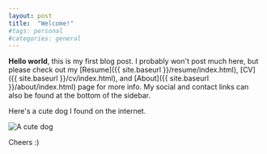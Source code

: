 ```yaml
---
layout: post
title:  "Welcome!"
#tags: personal
#categories: general
---
```


**Hello world**, this is my first blog post. I probably won't post much here, but please check out my [Resume]({{ site.baseurl }}/resume/index.html), [CV]({{ site.baseurl }}/cv/index.html), and [About]({{ site.baseurl }}/about/index.html) page for more info. My social and contact links can also be found at the bottom of the sidebar.

Here's a cute dog I found on the internet.

![A cute dog](https://media1.popsugar-assets.com/files/thumbor/2uPTm-VBFfO2e8ktJiiCUSjbs8E/fit-in/1024x1024/filters:format_auto-!!-:strip_icc-!!-/2019/08/01/904/n/44701584/75fa1ba82bd91057_GettyImages-1024564986/i/Cutest-Dachshund-Photos.jpg)

Cheers :)
